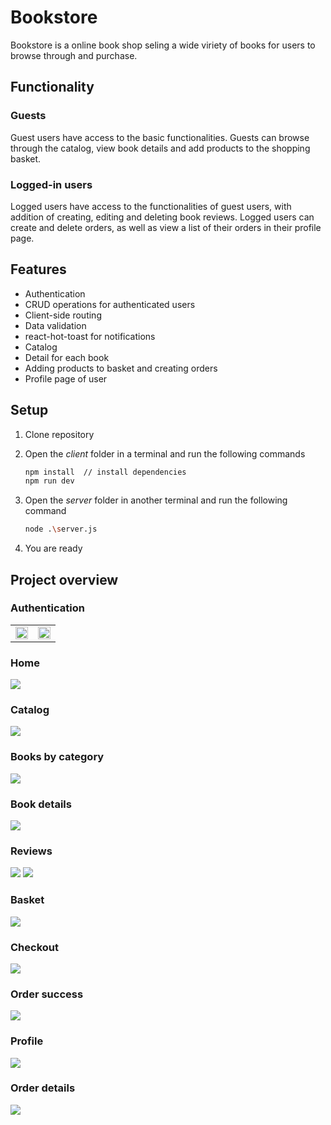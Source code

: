 # Bookstore

Bookstore is a online book shop seling a wide viriety of books for users to browse through and purchase.

## Functionality
### Guests
Guest users have access to the basic functionalities. Guests can browse through the catalog, view book details and add products to the shopping basket.

### Logged-in users
Logged users have access to the functionalities of guest users, with addition of creating, editing and deleting book reviews. Logged users can create and delete orders, as well as view a list of their orders in their profile page.


## Features
* Authentication
* CRUD operations for authenticated users
* Client-side routing
* Data validation
* react-hot-toast for notifications
* Catalog 
* Detail for each book
* Adding products to basket and creating orders 
* Profile page of user

## Setup
1. Clone repository

2. Open the *client* folder in a terminal and run the following commands
   ```bash
   npm install  // install dependencies
   npm run dev  
   ```

3. Open the *server* folder in another terminal and run the following command
    ```bash
    node .\server.js
    ```

4. You are ready



## Project overview

### Authentication
<table>
<tr>
    <td>
        <img src="./screenshots/login.png" width=100% >
    </td>
    <td>
        <img src="./screenshots/register.png" width=100% >
    </td>
</tr>
</table>

### Home 
![](./screenshots/home.png)  

### Catalog
![](./screenshots/catalog.png)  

### Books by category
![](./screenshots/bycategory.png)  

### Book details
![](./screenshots/bookdetails.png)  

### Reviews
![](./screenshots/reviews.png) 
![](./screenshots/edirreview.png)  

### Basket
![](./screenshots/basket.png)  

### Checkout
![](./screenshots/checkout.png)  

### Order success
![](./screenshots/ordersuccess.png)  

### Profile
![](./screenshots/profile.png)  

### Order details
![](./screenshots/orderdetails.png)  
